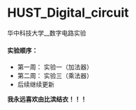 # HUST_Digital_circuit
华中科技大学__数字电路实验

#### 实验顺序：

+ 第一周： 实验一（加法器）
+ 第二周： 实验三（乘法器）
+ 后续继续更新



**我永远喜欢由比滨结衣！！！**

